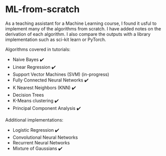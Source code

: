 # ML-from-scratch
As a teaching assistant for a Machine Learning course, I found it usful to implement many of the algorithms from scratch. I have added notes on the derivation of each algorithm. I also compare the outputs with a library implementation such as sci-kit learn or PyTorch.

Algorithms covered in tutorials:
- Naive Bayes :heavy_check_mark:
- Linear Regression :heavy_check_mark:
- Support Vector Machines (SVM) (in-progress)
- Fully Connected Neural Networks :heavy_check_mark:
- K Nearest Neighbors (KNN) :heavy_check_mark:
- Decision Trees
- K-Means clustering :heavy_check_mark:
- Principal Component Analysis :heavy_check_mark:

Additional implementations:
- Logistic Regression :heavy_check_mark:
- Convolutional Neural Networks 
- Recurrent Neural Networks
- Mixture of Gaussians :heavy_check_mark:
